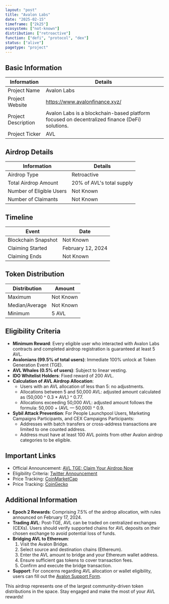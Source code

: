 ```yaml
---
layout: "post"
title: "Avalon Labs"
date: "2025-02-15"
timeframe: ["2k25"]
ecosystem: ["not-known"]
distribution: ["retroactive"]
function: ["defi", "protocol", "dex"]
status: ["alive"]
pagetype: "project"
---
```


## Basic Information

| Information         | Details                                                                                       |
| ------------------- | --------------------------------------------------------------------------------------------- |
| Project Name        | Avalon Labs                                                                                   |
| Project Website     | https://www.avalonfinance.xyz/                                                                |
| Project Description | Avalon Labs is a blockchain-based platform focused on decentralized finance (DeFi) solutions. |
| Project Ticker      | AVL                                                                                           |

## Airdrop Details

| Information              | Details                   |
| ------------------------ | ------------------------- |
| Airdrop Type             | Retroactive               |
| Total Airdrop Amount     | 20% of AVL's total supply |
| Number of Eligible Users | Not Known                 |
| Number of Claimants      | Not Known                 |

## Timeline

| Event               | Date              |
| ------------------- | ----------------- |
| Blockchain Snapshot | Not Known         |
| Claiming Started    | February 12, 2024 |
| Claiming Ends       | Not Known         |

## Token Distribution

| Distribution   | Amount    |
| -------------- | --------- |
| Maximum        | Not Known |
| Median/Average | Not Known |
| Minimum        | 5 AVL     |

## Eligibility Criteria

- **Minimum Reward**: Every eligible user who interacted with Avalon Labs contracts and completed airdrop registration is guaranteed at least 5 AVL.
- **Avalonians (99.5% of total users)**: Immediate 100% unlock at Token Generation Event (TGE).
- **AVL Whales (0.5% of users)**: Subject to linear vesting.
- **IDO Whitelist Holders**: Fixed reward of 200 AVL.
- **Calculation of AVL Airdrop Allocation**:
  - Users with an AVL allocation of less than 5: no adjustments.
  - Allocations between 5 and 50,000 AVL: adjusted amount calculated as (50,000 ^ 0.3 \* AVL) ^ 0.77.
  - Allocations exceeding 50,000 AVL: adjusted amount follows the formula: 50,000 + (AVL — 50,000) ^ 0.9.
- **Sybil Attack Prevention**: For People Launchpool Users, Marketing Campaigns Participants, and CEX Campaigns Participants:
  - Addresses with batch transfers or cross-address transactions are limited to one counted address.
  - Address must have at least 100 AVL points from other Avalon airdrop categories to be eligible.

## Important Links

- Official Announcement: [AVL TGE: Claim Your Airdrop Now](https://medium.com/@avalonlabs/avl-tge-claim-your-airdrop-now-6b09957af071)
- Eligibility Criteria: [Twitter Announcement](https://x.com/avalonfinance_/status/1889116096248308097)
- Price Tracking: [CoinMarketCap](https://coinmarketcap.com/currencies/avalon-2)
- Price Tracking: [CoinGecko](https://www.coingecko.com/en/coins/avalon-2)

## Additional Information

- **Epoch 2 Rewards**: Comprising 7.5% of the airdrop allocation, with rules announced on February 17, 2024.
- **Trading AVL**: Post-TGE, AVL can be traded on centralized exchanges (CEXs). Users should verify supported chains for AVL deposits on their chosen exchange to avoid potential loss of funds.
- **Bridging AVL to Ethereum**:
  1. Visit the Avalon Bridge.
  2. Select source and destination chains (Ethereum).
  3. Enter the AVL amount to bridge and your Ethereum wallet address.
  4. Ensure sufficient gas tokens to cover transaction fees.
  5. Confirm and execute the bridge transaction.
- **Support**: For concerns regarding AVL allocation or wallet eligibility, users can fill out the [Avalon Support Form](https://forms.gle/S7eohBd2Myrxjv2j8).

This airdrop represents one of the largest community-driven token distributions in the space. Stay engaged and make the most of your AVL rewards!